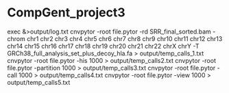 # CompGent_project3


exec &>output/log.txt
cnvpytor -root file.pytor -rd SRR_final_sorted.bam -chrom chr1 chr2 chr3 chr4 chr5 chr6 chr7 chr8 chr9 chr10 chr11 chr12 chr13 chr14 chr15 chr16 chr17 chr18 chr19 chr20 chr21 chr22 chrX chrY -T GRCh38_full_analysis_set_plus_decoy_hla.fa > output/temp_calls_1.txt
cnvpytor -root file.pytor -his 1000 > output/temp_calls2.txt
cnvpytor -root file.pytor -partition 1000 > output/temp_calls3.txt
cnvpytor -root file.pytor -call 1000 > output/temp_calls4.txt
cnvpytor -root file.pytor -view 1000 > output/temp_calls5.txt
